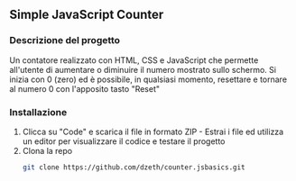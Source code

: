 ## Simple JavaScript Counter


### Descrizione del progetto

Un contatore realizzato con HTML, CSS e JavaScript che permette all'utente di aumentare o diminuire il numero mostrato sullo schermo.
Si inizia con 0 (zero) ed è possibile, in qualsiasi momento, resettare e tornare al numero 0 con l'apposito tasto "Reset"

### Installazione

1. Clicca su "Code" e scarica il file in formato ZIP - Estrai i file ed utilizza un editor per visualizzare il codice e testare il progetto
2. Clona la repo   
   ```sh
   git clone https://github.com/dzeth/counter.jsbasics.git
   ```
